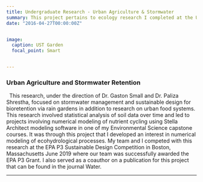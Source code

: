 ```yaml
---
title: Undergraduate Research - Urban Agriculture & Stormwater
summary: This project pertains to ecology research I completed at the University of St. Thomas under P.I. Dr. Gaston Small with assistance from Post-Doc Dr. Paliza Shrestha. 
date: "2016-04-27T00:00:00Z"


image:
  caption: UST Garden
  focal_point: Smart


---
```

### Urban Agriculture and Stormwater Retention
&nbsp;
      This research, under the direction of Dr. Gaston Small and Dr. Paliza Shrestha, focused on stormwater management and sustainable design for bioretention via rain gardens in addition to research on urban food systems. This research involved statistical analysis of soil data over time and led to projects involving numerical modeling of nutrient cycling using Stella Architect modeling software in one of my Environmental Science capstone courses. It was through this project that I developed an interest in numerical modeling of ecohydrological processes. My team and I competed with this research at the EPA P3 Sustainable Design Competition in Boston, Massachusetts June 2019 where our team was successfully awarded the EPA P3 Grant. I also served as a coauthor on a publication for this project that can be found in the journal Water.

---
